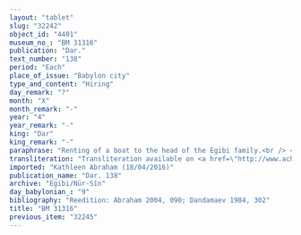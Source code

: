 ```yaml
---
layout: "tablet"
slug: "32242"
object_id: "4401"
museum_no_: "BM 31316"
publication: "Dar."
text_number: "138"
period: "Each"
place_of_issue: "Babylon city"
type_and_content: "Hiring"
day_remark: "?"
month: "X"
month_remark: "-"
year: "4"
year_remark: "-"
king: "Dar"
king_remark: "-"
paraphrase: "Renting of a boat to the head of the Egibi family.<br /> <strong>A</strong> rents (<em>ana idi nadānu</em>) a boat that he has at his disposal (for boat-service duty?) to <strong>B</strong> for 1.0.3 kor of dates a day. The boat belongs to <strong>C</strong>. There is an additional payment (<em>elat</em>) of 150 kor of dates, but the clause is fragmentarily preserved. From the 14<sup>th</sup> onwards the boat will be at his disposal (<em>ina pāni</em>).* Names of 2 witnesses and the scribe.<br /> <br /> *I.e. in a few days up to two weeks depending on the reading of the day on which the agreement was written (l. 15: 9<sup>th</sup> or 1<sup>st</sup>).<br /> <br /> <strong>A</strong>=Gula-zēru-tabni/Zēr-Bābili/Nappāhu;&nbsp;<strong>B</strong>=Marduk-nāṣir-apli/Itti-Marduk-balāṭu//Egibi;&nbsp;<strong>C</strong>=<em><sup>m</sup>...</em>-<em>uṣur&scaron;u</em>?"
transliteration: "Transliteration available on <a href=\"http://www.achemenet.com/fr/item/?/3349245==Strassmaier --Inschriften von Darius&l=a&c=1&t=1.4/2/96/1/1655325\" target=\"_blank\">Achemenet</a>"
imported: "Kathleen Abraham (18/04/2016)"
publication_name: "Dar. 138"
archive: "Egibi/Nūr-Sîn"
day_babylonian_: "9"
bibliography: "Reedition: Abraham 2004, 090; Dandamaev 1984, 302"
title: "BM 31316"
previous_item: "32245"
---
```

